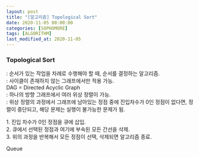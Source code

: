 ```yaml
---
layout: post
title: "[알고리즘] Topological Sort"
date: 2020-11-05 00:00:00
categories: [SOPHOMORE]
tags: [ALGORITHM]
last_modified_at: 2020-11-05
---
```


### Topological Sort

<p>
: 순서가 있는 작업을 차례로 수행해야 할 때, 순서를 결정하는 알고리즘.
<br>: 사이클이 존재하지 않는 그래프에서만 적용 가능.
<br> DAG = Directed Acyclic Graph
<br>: 하나의 방향 그래프에서 여러 위상 정렬이 가능.
<br>: 위상 정렬의 과정에서 그래프에 남아있는 정점 중에 진입차수가 0인 정점이 없다면,
정렬이 중단되고, 해당 문제는 실행이 불가능한 문제가 됨.
</p>

<p>
1. 진입 차수가 0인 정점을 큐에 삽입.
<br>2. 큐에서 선택된 정점과 여기에 부속된 모든 간선을 삭제.
<br>3. 위의 과정을 반복해서 모든 정점이 선택, 삭제되면 알고리즘 종료.
</p>

<p>
Queue
</p>

<br>
<br>



